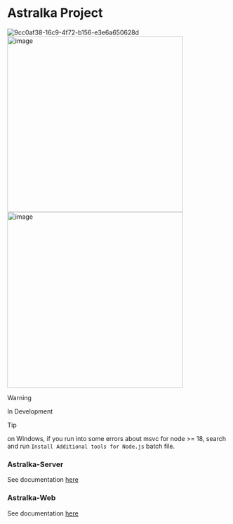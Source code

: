 # Astralka Project #
![9cc0af38-16c9-4f72-b156-e3e6a650628d](https://github.com/coopernyc/astralka/assets/11201225/5fd9ffcb-453b-43eb-9b7f-729b2dc914a2)  
<img width="400" alt="image" src="https://github.com/coopernyc/astralka/assets/11201225/8ba12dc9-07ea-489b-97e5-fab8d0d15ced">
<img width="400" alt="image" src="https://github.com/coopernyc/astralka/assets/11201225/81280a9a-6d4e-4116-9699-8e6b8fc3d617">

> [!WARNING]
> In Development

> [!TIP]
> on Windows, if you run into some errors about msvc for node >= 18, search and run `Install Additional tools for Node.js` batch file.

### Astralka-Server
See documentation [here](astralka-server/README.md)

### Astralka-Web
See documentation [here](astralka-web/README.md)
